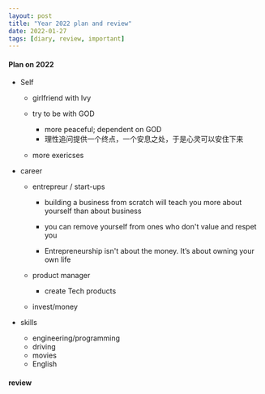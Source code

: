 ```yaml
---
layout: post
title: "Year 2022 plan and review"
date: 2022-01-27  
tags: [diary, review, important]
---
```


#### Plan on 2022  
* Self 
    - girlfriend with Ivy  

    - try to be with GOD  
        + more peaceful; dependent on GOD  
        + 理性追问提供一个终点，一个安息之处，于是心灵可以安住下来  

    - more exericses  

* career  
    - entrepreur / start-ups 
        + building a business from scratch will teach you more about yourself than about business  
        + you can remove yourself from ones who don't value and respet you  
        
        + Entrepreneurship isn't about the money. It’s about owning your own life

    - product manager  
        + create Tech products  

    - invest/money 

* skills  
    - engineering/programming
    - driving 
    - movies  
    - English 


#### review
